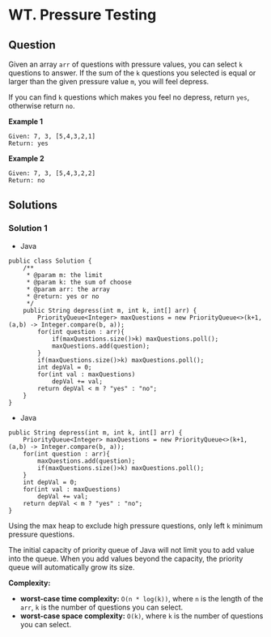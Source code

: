 # WT. Pressure Testing

## Question

Given an array `arr` of questions with pressure values, you can select `k` questions to answer. If the sum of the `k` questions you selected is equal or larger than the given pressure value `m`, you will feel depress.

If you can find `k` questions which makes you feel no depress, return `yes`, otherwise return `no`.

**Example 1**
```
Given: 7, 3, [5,4,3,2,1]
Return: yes
```

**Example 2**
```
Given: 7, 3, [5,4,3,2,2]
Return: no
```

## Solutions

### Solution 1

* Java
```
public class Solution {
    /**
     * @param m: the limit
     * @param k: the sum of choose
     * @param arr: the array
     * @return: yes or no
     */
    public String depress(int m, int k, int[] arr) {
        PriorityQueue<Integer> maxQuestions = new PriorityQueue<>(k+1, (a,b) -> Integer.compare(b, a));
        for(int question : arr){
            if(maxQuestions.size()>k) maxQuestions.poll();
            maxQuestions.add(question);
        }
        if(maxQuestions.size()>k) maxQuestions.poll();
        int depVal = 0;
        for(int val : maxQuestions)
            depVal += val;
        return depVal < m ? "yes" : "no";
    }
}
```

* Java
```
public String depress(int m, int k, int[] arr) {
    PriorityQueue<Integer> maxQuestions = new PriorityQueue<>(k+1, (a,b) -> Integer.compare(b, a));
    for(int question : arr){
        maxQuestions.add(question);
        if(maxQuestions.size()>k) maxQuestions.poll();
    }
    int depVal = 0;
    for(int val : maxQuestions)
        depVal += val;
    return depVal < m ? "yes" : "no";
}
```

Using the max heap to exclude high pressure questions, only left `k` minimum pressure questions.

The initial capacity of priority queue of Java will not limit you to add value into the queue. When you add values beyond the capacity, the priority queue will automatically grow its size.

**Complexity:**

* **worst-case time complexity:** `O(n * log(k))`, where `n` is the length of the `arr`, `k` is the number of questions you can select.
* **worst-case space complexity:** `O(k)`, where `k` is the number of questions you can select.
